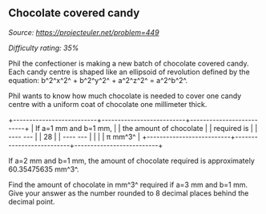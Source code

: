 Chocolate covered candy
-----------------------

*Source: https://projecteuler.net/problem=449*


*Difficulty rating: 35%*

Phil the confectioner is making a new batch of chocolate covered candy.
Each candy centre is shaped like an ellipsoid of revolution defined by
the equation: b^2^x^2^ + b^2^y^2^ + a^2^z^2^ = a^2^b^2^.

Phil wants to know how much chocolate is needed to cover one candy
centre with a uniform coat of chocolate one millimeter thick.

+--------------------------+--------------------------+--------------------------+
| If a=1 mm and b=1 mm,    |
| the amount of chocolate  |
| required is              |
|   ---- ---               |
|   28                     |
|   ---- ---               |
|                          |
| π mm^3^                  |
+--------------------------+--------------------------+--------------------------+

If a=2 mm and b=1 mm, the amount of chocolate required is approximately
60.35475635 mm^3^.

Find the amount of chocolate in mm^3^ required if a=3 mm and b=1 mm.
Give your answer as the number rounded to 8 decimal places behind the
decimal point.
